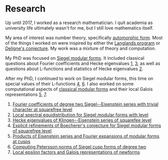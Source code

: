 # Research

Up until 2017, I worked as a research mathematician.  I quit academia as university life ultimately wasn't for me, but I still love mathematics itself.
    
My area of interest was number theory, specifically [automorphic form](https://en.wikipedia.org/wiki/Automorphic_form). Most of the things I worked on were inspired by either the [Langlands program](https://en.wikipedia.org/wiki/Langlands_program) or [Deligne's conjecture](https://en.wikipedia.org/wiki/Special_values_of_L-functions).  My work was a mixture of theory and computation.

My PhD was focused on [Siegel modular forms](https://en.wikipedia.org/wiki/Siegel_modular_form).  It included classical questions about Fourier coefficients and Hecke eigenvalues [1](https://arxiv.org/abs/1310.1745), [3](https://arxiv.org/abs/1512.09069), as well as questions about L-functions and statistics of Hecke eigenvalues [2](https://arxiv.org/abs/1312.5584).

After my PhD, I continued to work on Siegel modular forms, this time on special values of their L-functions [4](https://arxiv.org/abs/1512.07204), [6](https://arxiv.org).  I also worked on some computational aspects of [classical modular forms](https://en.wikipedia.org/wiki/Modular_form) and their local Galois representations [5](https://arxiv.org/abs/1603.00774), [7](https://arxiv.org).

1. [Fourier coefficients of degree two Siegel--Eisenstein series with trivial character at squarefree level](https://arxiv.org/abs/1310.1745)
1. [Local spectral equidistribution for Siegel modular forms with level](https://arxiv.org/abs/1312.5584)
1. [Hecke eigenvalues of Klingen--Eisenstein series of squarefee level](https://arxiv.org/abs/1512.09069)
1. [Explicit refinements of Boecherer's conjecture for Siegel modular forms of squarefree level](https://arxiv.org/abs/1512.07204)
1. [Products of Eisenstein series and Fourier expansions of modular forms at cusps](https://arxiv.org/abs/1603.00774)
1. [Computing Petersson norms of Siegel cusp forms of degree two](https://arxiv.org)
1. [Local epsilon factors and Galois representations of newforms](https://arxiv.org)

